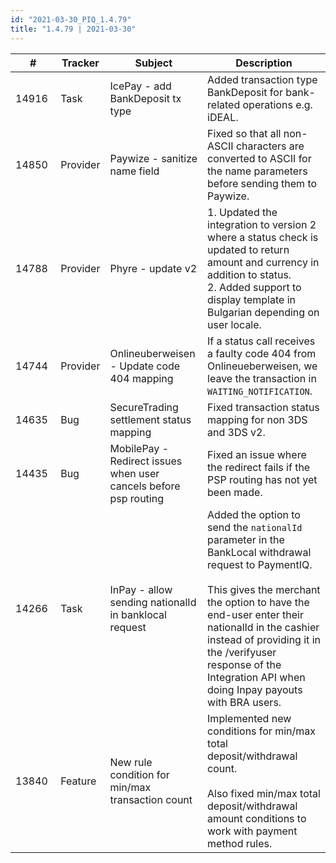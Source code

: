 ```yaml
--- 
id: "2021-03-30_PIQ_1.4.79"
title: "1.4.79 | 2021-03-30"
--- 
```



| #     | Tracker     | Subject   | Description    |
|-------|-------------|-----------|----------------|
| 14916 | Task | IcePay - add BankDeposit tx type | Added transaction type BankDeposit for bank-related operations e.g. iDEAL. |
| 14850 | Provider | Paywize - sanitize name field | Fixed so that all non-ASCII characters are converted to ASCII for the name parameters before sending them to Paywize. |
| 14788 | Provider | Phyre - update v2 | 1. Updated the integration to version 2 where a status check is updated to return amount and currency in addition to status. <br/>2. Added support to display template in Bulgarian depending on user locale. |
| 14744 | Provider | Onlineuberweisen - Update code 404 mapping | If a status call receives a faulty code 404 from Onlineueberweisen, we leave the transaction in `WAITING_NOTIFICATION`. |
| 14635 | Bug | SecureTrading settlement status mapping  | Fixed transaction status mapping for non 3DS and 3DS v2. |
| 14435 | Bug | MobilePay - Redirect issues when user cancels before psp routing | Fixed an issue where the redirect fails if the PSP routing has not yet been made. |
| 14266 | Task | InPay - allow sending nationalId in banklocal request | Added the option to send the `nationalId` parameter in the BankLocal withdrawal request to PaymentIQ. <br/><br/>This gives the merchant the option to have the end-user enter their nationalId in the cashier instead of providing it in the /verifyuser response of the Integration API when doing Inpay payouts with BRA users. |
| 13840 | Feature | New rule condition for min/max transaction count | Implemented new conditions for min/max total deposit/withdrawal count. <br/><br/>Also fixed min/max total deposit/withdrawal amount conditions to work with payment method rules. |
